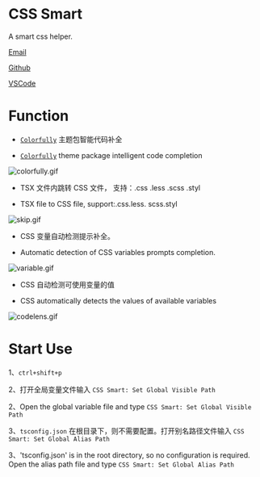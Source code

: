 # CSS Smart

A smart css helper.

[Email](mailto:city@nanzc.com 'send to email')

[Github](https://github.com/AnCIity/css-smart 'open home in github')

[VSCode](https://marketplace.visualstudio.com/items?itemName=City.css-smart 'open home in vscode')

# Function

- [`Colorfully`](https://www.npmjs.com/package/colorfully 'Colorfully') 主题包智能代码补全

- [`Colorfully`](https://www.npmjs.com/package/colorfully 'Colorfully') theme package intelligent code completion

![colorfully.gif](https://raw.githubusercontent.com/AnCIity/css-smart/main/images/example/colorfully.gif)

- TSX 文件内跳转 CSS 文件， 支持：.css .less .scss .styl

- TSX file to CSS file, support:.css.less. scss.styl

![skip.gif](https://www.hualigs.cn/image/60641d89b5a02.jpg)

- CSS 变量自动检测提示补全。

- Automatic detection of CSS variables prompts completion.

![variable.gif](https://www.hualigs.cn/image/60641d89d8b7f.jpg)

- CSS 自动检测可使用变量的值

- CSS automatically detects the values of available variables

![codelens.gif](https://www.hualigs.cn/image/60641d89c6f8a.jpg)

# Start Use

1、`ctrl+shift+p`

2、打开全局变量文件输入 `CSS Smart: Set Global Visible Path`

2、Open the global variable file and type `CSS Smart: Set Global Visible Path`

3、`tsconfig.json` 在根目录下，则不需要配置。打开别名路径文件输入 `CSS Smart: Set Global Alias Path`

3、'tsconfig.json' is in the root directory, so no configuration is required. Open the alias path file and type `CSS Smart: Set Global Alias Path`
